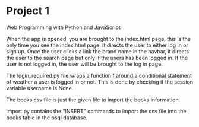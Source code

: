 # Project 1

Web Programming with Python and JavaScript

When the app is opened, you are brought to the index.html page, this is the only time you see the index.html page. It directs the user to either log in or sign up.
Once the user clicks a link the brand name in the navbar, it directs the user to the search page but only if the users has been logged in. If the user is not logged in, the user will be brought to the log in page.

The login_required.py file wraps a function f around a conditional statement of weather a user is logged in or not. This is done by checking if the session variable username is None.

The books.csv file is just the given file to import the books information.

import.py contains the "INSERT" commands to import the csv file into the books table in the psql database.
